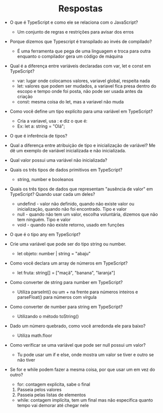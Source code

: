 <h1 align="center"> Respostas </h1>

- O que é TypeScript e como ele se relaciona com o JavaScript?
    - Um conjunto de regras e restrições para avisar dos erros

- Porque dizemos que Typescript é transpilado ao invés de compilado?
   - É uma ferramenta que pega de uma linguagem e troca para outra enquanto o compilador gera um código de máquina

- Qual é a diferença entre variáveis ​​declaradas com var, let e const em TypeScript?
   - var: lugar onde colocamos valores, variavel global, respeita nada
   - let: valores que podem ser mudados, a variavel fica presa dentro do escopo e tempo onde foi posta, não pode ser usada antes da criação
   - const: mesma coisa do let, mas a variavel não muda

- Como você define um tipo explícito para uma variável em TypeScript?
   - Cria a variavel, usa : e diz o que é:
   - Ex: let a: string = "Olá";

- O que é inferência de tipos?

- Qual a diferença entre atribuição de tipo e inicialização de variável? Me dê um exemplo de variável inicializada e não inicializada.

- Qual valor possui uma variável não inicializada?

- Quais os três tipos de dados primitivos em TypeScript?
   - string, number e booleanos

- Quais os três tipos de dados que representam "ausência de valor" em TypeScript? Quando usar cada um deles?
   - undefind - valor não definido, quando não existe valor ou inicialização, quando não foi encontrado. Tipo e valor
   - null - quando não tem um valor, escolha voluntária, dizemos que não tem ninguém. Tipo e valor
   - void - quando não existe retorno, usado em funções

- O que é o tipo any em TypeScript?


- Crie uma variável que pode ser do tipo string ou number.
   - let objeto: number | string = "abaju"

- Como você declara um array de números em TypeScript?
   - let fruta: string[] = ["maçã", "banana", "laranja"]

- Como converter de string para number em TypeScript?
   - Utiliza parseInt() ou um + na frente para números inteiros e parseFloat() para números com vírgula

- Como converter de number para string em TypeScript?
   - Utilizando o método toString()

- Dado um número quebrado, como você arredonda ele para baixo?
   - Utiliza math.floor

- Como verificar se uma variável que pode ser null possui um valor?
   - Tu pode usar um if e else, onde mostra um valor se tiver e outro se não tiver

- Se for e while podem fazer a mesma coisa, por que usar um em vez do outro?
   - for: contagem explicita, sabe o final
    1. Passeia pelos valores
    2. Passeia pelas listas de elementos
   - while: contagem implícita, tem um final mas não especifica quanto tempo vai demorar até chegar nele
